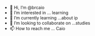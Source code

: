 - 👋 Hi, I’m @brcaio
- 👀 I’m interested in ... learning
- 🌱 I’m currently learning ...about ip
- 💞️ I’m looking to collaborate on ...studies
- 📫 How to reach me ... Caio

<!---
brcaio/brcaio is a ✨ special ✨ repository because its `README.md` (this file) appears on your GitHub profile.
You can click the Preview link to take a look at your changes.
--->

